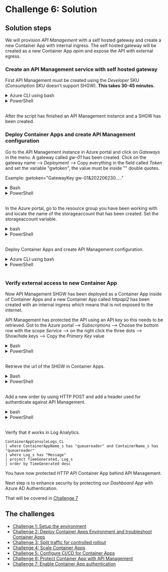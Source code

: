 # Challenge 6: Solution

## Solution steps
We will provision _API Management_ with a self hosted gateway and create a new Container App with internal ingress. The self hosted gateway will be created as a new Container App _apim_ and expose the API with external egress.

### Create an API Management service with self hosted gateway
First API Management must be created using the _Developer_ SKU (_Consumption_ SKU doesn't support SHGW). **This takes 30-45 minutes**. 

<details>
  <summary>Azure CLI using bash</summary>

```bash
az deployment group create -g $resourceGroup -f apim.bicep -p apiManagementName=${name}-apim

```

  </summary>
</details>

<details>
  <summary>PowerShell</summary>

```PowerShell
New-AzResourceGroupDeployment -ResourceGroupName $resourceGroup -Name 'apim_deployment' -TemplateFile .\apim.bicep -apiManagementName "$name-apim"

```

  </summary>
</details>
<br>

After the script has finished an API Management instance and a SHGW has been created.  

### Deploy Container Apps and create API Management configuration

Go to the API Management instance in Azure portal and click on _Gateways_ in the menu. A gateway called _gw-01_ has been created. Click on the gateway name --> _Deployment_ --> Copy everything in the field called _Token_ and set the variable "gwtoken", the value must be inside "" double quotes. 

Example: gwtoken="GatewayKey gw-01&202206230....."

<details>
  <summary>Bash</summary>

```bash
gwtoken="[Paste value from the Token field]"

```

  </summary>
</details>

<details>
  <summary>PowerShell</summary>

```PowerShell
$gwtoken="[Paste value from the Token field]"
```

  </summary>
</details>
<br>

In the Azure portal, go to the resource group you have been working with and locate the name of the storageaccount that has been created. Set the storageaccount variable.  

<details>
  <summary>bash</summary>

```bash
storageaccount=[Enter the name of the storageaccount]
```

  </summary>
</details>

<details>
  <summary>PowerShell</summary>

```PowerShell
$storageaccount="[Enter the name of the storageaccount]"
```

  </summary>
</details>
<br>

Deploy Container Apps and create API Management configuration. 

<details>
  <summary>Azure CLI using bash</summary>

```bash
az deployment group create -g $resourceGroup -f v5_template.bicep -p apiManagementName=${name}-apim containerAppsEnvName=$containerAppEnv storageAccountName=$storageaccount selfHostedGatewayToken="$gwtoken" AppInsights_Name=$appInsights
```

  </summary>
</details>

<details>
  <summary>PowerShell</summary>

```PowerShell
New-AzResourceGroupDeployment -ResourceGroupName $resourceGroup -Name 'v5_deployment' -TemplateFile .\v5_template.bicep -apiManagementName "$name-apim" -containerAppsEnvName $containerAppEnv -storageAccountName $storageAccount -selfHostedGatewayToken ""$gwToken"" -AppInsights_Name=$appInsights 
```

  </summary>
</details>
<br>

### Verify external access to new Container App

Now API Management SHGW has been deployed as a Container App inside of Container Apps and a new Container App called _httpapi2_ has been created with an internal ingress which means that is not exposed to the internet.

API Management has protected the API using an API key so this needs to be retrieved. Got to the Azure portal --> _Subscriptions_ --> Choose the bottom row with the scope _Service_ --> on the right click the three dots --> Show/hide keys --> Copy the _Primary Key_ value

<details>
  <summary>Bash</summary>

```bash
apikey=[Paste the value of the primary key]
```

  </summary>
</details>

<details>
  <summary>PowerShell</summary>

```PowerShell
$apikey="[Paste the value of the primary key]"
```

  </summary>
</details>
<br>

Retrieve the url of the SHGW in Container Apps. 

<details>
  <summary>Bash</summary>

```bash
apimURL=https://apim.$(az containerapp env show -g $resourceGroup -n ${name}-env --query 'properties.defaultDomain' -o tsv)/api/data

```

  </summary>
</details>

<details>
  <summary>PowerShell</summary>

```PowerShell
$apimURL="https://apim.$((Get-AzContainerAppManagedEnv -ResourceGroupName $resourceGroup -EnvName $containerAppEnv).DefaultDomain)/api/data"
```

  </summary>
</details>
<br>

Add a new order by using HTTP POST and add a header used for authenticate against API Management. 

<details>
  <summary>bash</summary>

```bash
curl -X POST -H "X-API-Key:$apikey" $apimURL?message=apimitem1

```

  </summary>
</details>

<details>
  <summary>PowerShell</summary>

```PowerShell

Invoke-RestMethod "$($apimURL)?message=apimitem1" -Method Post -Headers @{'X-API-Key' = $apikey}

```

  </summary>
</details>
<br>


Verify that it works in Log Analytics.

```text
ContainerAppConsoleLogs_CL
| where ContainerAppName_s has "queuereader" and ContainerName_s has "queuereader"
| where Log_s has "Message"
| project TimeGenerated, Log_s
| order by TimeGenerated desc
```

You have now protected _HTTP API_ Container App behind API Management.

Next step is to enhance security by protecting our _Dashboard App_ with Azure AD Authentication. 

That will be covered in [Challenge 7](challenge7.md)

## The challenges

- [Challenge 1: Setup the environment](challenge1.md)
- [Challenge 2: Deploy Container Apps Environment and troubleshoot Container Apps](challenge2.md)
- [Challenge 3: Split traffic for controlled rollout](challenge3.md)
- [Challenge 4: Scale Container Apps](challenge4.md)
- [Challenge 5: Configure CI/CD for Container Apps](challenge5.md)
- [Challenge 6: Protect Container App with API Management](challenge6.md)
- [Challenge 7: Enable Container App authentication](challenge7.md)
